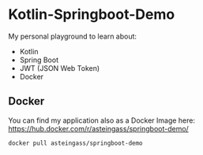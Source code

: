 # Kotlin-Springboot-Demo
My personal playground to learn about:
- Kotlin
- Spring Boot
- JWT (JSON Web Token)
- Docker

## Docker
You can find my application also as a Docker Image here: https://hub.docker.com/r/asteingass/springboot-demo/

`docker pull asteingass/springboot-demo`